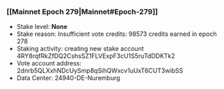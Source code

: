 ### [[Mainnet Epoch 279|Mainnet#Epoch-279]]
* Stake level: **None**
* Stake reason: Insufficient vote credits: 98573 credits earned in epoch 278
* Staking activity: creating new stake account 4RY8rqfRkZfDQ2CshsSZ1FLVExpF3cU1S5ruTdDDKTk2
* Vote account address: 2dnrb5QLXxhNDcUySmp8qSihQWxcv1uUxT6CUT3wibSS
* Data Center: 24940-DE-Nuremburg